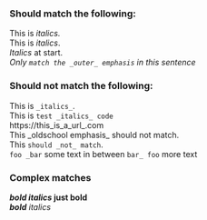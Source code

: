### Should match the following:  

This is _italics._  
This is _italics_.  
_Italics_ at start.  
_Only `match the _outer_ emphasis` in this sentence_  

### Should not match the following:  

This is `_italics_`.  
This is `test _italics_ code`  
https://this_is_a_url_.com  
This \_oldschool emphasis\_ should not match.  
This `should _not_ match`.  
`foo _bar` some text in between `bar_ foo` more text  

### Complex matches  

___bold italics_ just bold__  
___bold__ italics_  
